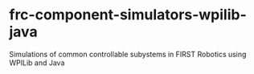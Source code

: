 # frc-component-simulators-wpilib-java
Simulations of common controllable subystems in FIRST Robotics using WPILib and Java
